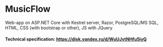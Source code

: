 # MusicFlow

Web-app on ASP.NET Core with Kestrel server, Razor, PostgreSQL/MS SQL, HTML, CSS (with bootstrap or other), JS with JQuery

#### Technical specification: https://disk.yandex.ru/d/WuUJvtNHfu5iyQ